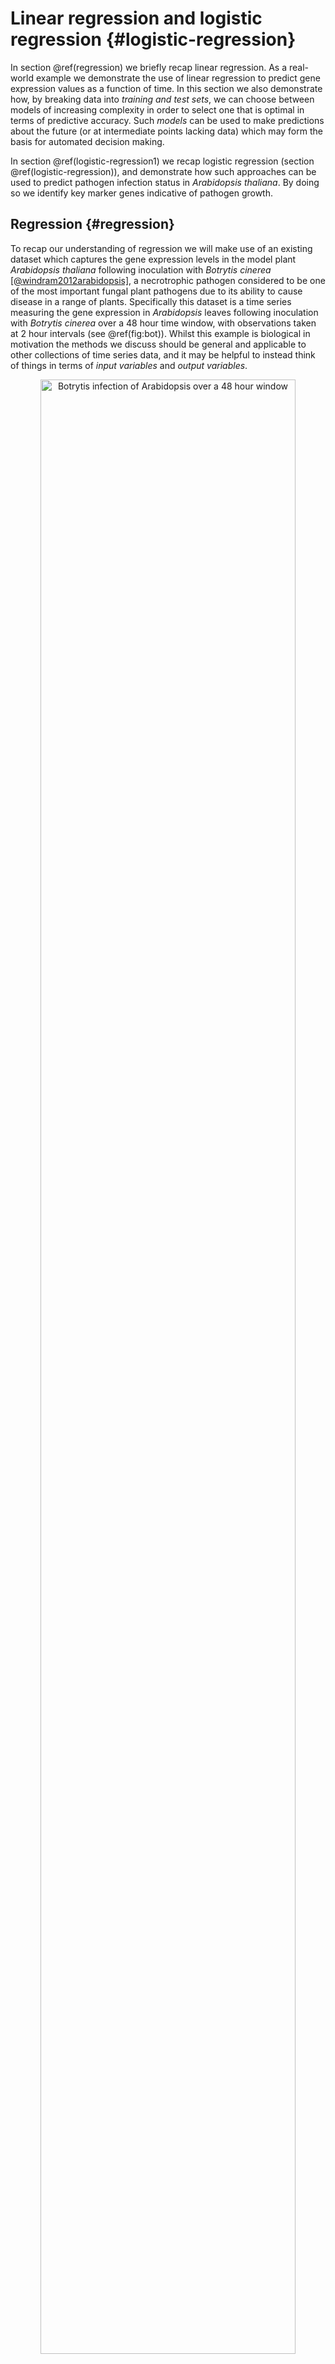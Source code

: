 # Linear regression and logistic regression  {#logistic-regression}

In section \@ref(regression) we briefly recap linear regression. As a real-world example we demonstrate the use of linear regression to predict gene expression values as a function of time. In this section we also demonstrate how, by breaking data into *training and test sets*, we can choose between models of increasing complexity in order to select one that is optimal in terms of predictive accuracy. Such *models* can be used to make predictions about the future (or at intermediate points lacking data) which may form the basis for automated decision making. 

In section \@ref(logistic-regression1) we recap logistic regression (section \@ref(logistic-regression)), and demonstrate how such approaches can be used to predict pathogen infection status in *Arabidopsis thaliana*. By doing so we identify key marker genes indicative of pathogen growth.

## Regression {#regression}

To recap our understanding of regression we will make use of an existing dataset which captures the gene expression levels in the model plant *Arabidopsis thaliana* following inoculation with *Botrytis cinerea* [[@windram2012arabidopsis]](https://academic.oup.com/plcell/article/24/9/3530/6100561), a necrotrophic pathogen considered to be one of the most important fungal plant pathogens due to its ability to cause disease in a range of plants. Specifically this dataset is a time series measuring the gene expression in *Arabidopsis* leaves following inoculation with *Botrytis cinerea* over a $48$ hour time window, with observations taken at $2$ hour intervals (see \@ref(fig:bot)). Whilst this example is biological in motivation the methods we discuss should be general and applicable to other collections of time series data, and it may be helpful to instead think of things in terms of *input variables* and *output variables*.


<div class="figure" style="text-align: center">
<img src="images/botrytis.png" alt="Botrytis infection of Arabidopsis over a 48 hour window" width="90%" />
<p class="caption">(\#fig:bot)Botrytis infection of Arabidopsis over a 48 hour window</p>
</div>


The dataset is available from GEO (GSE39597) but a pre-processed version has been deposited in the data folder. This pre-processed data contains the expression levels of a set of $163$ marker genes in tab delimited format. The fist row contains gene IDs for the marker genes (the individual input variables). Column $2$ contains the time points of observations, with column $3$ containing a binary indication of infection status evalutated as $0$ or $1$ according to wether there was a detectable presence of *Botrytis cinerea* tubulin protein. All subsequent columns indicate ($\log_2$) normalised *Arabidopsis* gene expression values from microarrays (V4 TAIR V9 spotted cDNA array). The expression dataset itself contains two time series: the first set of observations represent measurements of *Arabidopsis* gene expression in a control time series (uninfected), from $2h$ through $48h$ at $2$-hourly intervals, and therefore capture dynamic aspects natural plant processes, including circadian rhythms; the second set of observations represents an infected dataset, again commencing $2h$ after inoculation with *Botyris cinerea* through to $48h$. Both conditions are replicated a number of times. 

Within this section our question is usually framed in the form of "how does this gene's expression change over time." The output variable will typically be the expression level of a gene of interest, denoted $\mathbf{y} =(y_1,\ldots,y_n)^\top$, with the explanatory variable being time, $\mathbf{X} =(t_1,\ldots,t_n)^\top$. We can read the dataset into {R} as follows:


```r
D <- read.csv(file = "data/Arabidopsis/Arabidopsis_Botrytis_pred_transpose_3.csv", header = TRUE, sep = ",", row.names=1)
```

To take a look at the data in the R environment simply type the name of the variable:



From this we can see for ourself that the data consists of several variables measured over a time course. In fact, this experiment consists of several time series, with measurements of Arabidopsis leaves in response to infection with a necrotophic fungus \emph{Botrytis cinerea}, and a second set of experiments containing gene expression in an uninfected (control) conditions. Each condition has 4 replicates, so $8$ time-series in total. The variables are represented columnwise, including time and gene experssion, all of which are continuous variables. Two variables, labeled as `Class' and `Infec' appear to be binary - we will make use of these later. We can extract out the names of the variables (mostly gene names) as a new variable in R, by taking the column names:


```r
genenames <- colnames(D)
```

We can also pull out the time variables of the control time series. From the structure of the data we know that the first $96$ rows correspond to control ($4$ sets of $24$), with the second $96$ corresponding to infection.


```r
Xs <- D$Time[1:96]
```

whilst for the treatment the times would be:

```r
Xs2 <- D$Time[97:nrow(D)]
```

Another way we can pull out data is to rely on indexing. For example if we did:


```r
timeind <- which(genenames=="Time")
```

This would tell us which colum contains the variable `Time'. We could then pull out the data:


```r
genenames <- colnames(D)
Xs2 <- D[97:nrow(D),timeind]
```

which is exactly the same as line 41.

Before we get down to doing any real Machine Learning we first need to familiarise ourself with the data. In fact, it helps a lot if we come armed with a well thought out question: this will help us generate optimal datasets to begin with (or at the very least steer which datasets we will use), and will guide what methods we use to analyse the dataset. As previously suggested, our question going forward will be something like `how does gene expression change over time and in response to infection'.

Let's start by plotting one of the gene expression variables (AT2G28890) as a function of time. The standard plotting we used throughout this course will be ggplot. It makes for very nice plotting, but can be sometimes be a little obscure in syntax, so the code below is probably more opaque than is necessary.


```r
library(ggplot2)
ggplot(D, aes(x = Time, y = AT2G28890, colour = factor(Class)) ) + geom_point(size=2.5) + theme_bw()
```

<img src="09-logistic-regression-gaussian-processes_files/figure-html/unnamed-chunk-8-1.png" width="672" />

So here `Time' is our explanatory variable, the variable that is generally easy to measure, and `AT2G28890' represents our output variable, the one we're actually interested in. In the above plot we can see both a change in the variable over time, and a striking difference between the control versus infected time series. Depending on the number of variables we could do this for each variable in turn, but this would be tedious for larger datasets when we have thousands or even tens of thousands of variables. A heatmap is a good way to visualise many variables simultaneously. In fact, let's take a look at the heatmap of the infected time series minus the control using the `pheatmap' function. For ease of interpretation we will do this for replicate one only:


```r
library(pheatmap)
DeltaVals <- t(D[97:120,3:164] - D[1:24,3:164]) #Here we subtract the expression of the control from infected for replicate 1
pheatmap(DeltaVals, cluster_cols = FALSE, cluster_rows = TRUE)
```

In the above snippet we have additionally clustered the values to bring out the signal even more. We can clerly see strong patterns in the data that show both up-regulation and down-regulation of genes over time. This is the beginning of an exploratory analysis we might do to gauge wether the dataset contains useful information - only then might we begin to use ML to ask questions of it. In the next section we will undertake a very simple task: we will focus on the gene AT2G28890 and in either the control or infection time series we will try to identify the functional nature of the expression pattern.

### Linear regression {#linear-regression}

Now that we have an idea about what our dataset is, and are sure of its quality, we can start to do something with it. Here we have a time series (a number of time-series, in fact), and want to develop an understanding of how specific genes are changing over time: this would allow us to predict what gene expression might be doing at some point in the future (forecasting) or uncover something about the physical nature of the system i.e., what kind of function best describes the behavior. To do so we first need a *model* for how we expect the variable to behave. One of the simplest models we could assume is linear regression, which assumes that the variable of interest, denoted $y$, depends on an explanatory variable, $x$, via:

$y = m x + c.$

For a typical set of data, we have a vector of observations, $\mathbf{y} = (y_1,y_2,\ldots,y_n)$ with a corresponding set of explanatory variables. For now we can assume that the explanatory variable is scalar, for example time (in hours), such that we have a set of observations, $\mathbf{X} = (t_1,t_2,\ldots,t_n)$. Using linear regression we aim to infer the parameters $m$ and $c$, which will tell us something about the relationship between the two variables, and allow us to make predictions at a new set of locations, $\mathbf{X}*$. 

But how do we infer these parameters? The answer is we do so by empirically minimising/maximising some *objective function*, for example the sum squared error. Specifically, for a given value of $m$ and $c$ we can make predictions about what the value of $y$ is for any given vallue of $x$, which we can then compare to a measured value. We therefore split that data into two: a training set, $\{ \mathbf{X}_{train}, \mathbf{y}_{train}\}$, and a test set, $\{ \mathbf{X}_{test}, \mathbf{y}_{test}\}$. Using the training set we can can we can find a value of $m$ and $c$ such that the sum of the squared difference between predictions of the model at locations $\mathbf{X}_{train}$, denoted $\mathbf{y}^\prime$, and the actual observed values $\mathbf{y}_{train}$ are in some way minimal. A number of other *objective functions* exist, each of which comes with their own set nuances. A key benefit of using the sum squared error in this case is that optimisation is mathematically tractable: that is we can directly solve the equation rather than having to do iterative searches.

Within R, all linear regression can be implemented via the lm function. In the example below, we perform linear regression for the gene expression of AT2G28890 as a function of time, using $3$ of the $4$ infection time series (saving the fourth for validation):


```r
linmod <- lm(AT2G28890~Time, data = D[4*24 +1:8*24,])
```

Here the {lm} function has analytically identified the gradient and offset ($m$ and $c$ parameters) based upon all 24 time points (4 replicates), and we can take a look at those parameters via {linmod$oefficients}. In general, it is not a very good idea to infer parameters using all of the data. Doing so would leave no way to choose betwee different models and evaluate for overfitting. Ideally, we wish to partition the dataset into a training set, and an evaluation set, with parameters evaluated on the training set, and model performance summarised over the evaluation set. We can of course partition this dataset manually, or use a package to do so. The {caret} package is a machine learning wrapper that allows easy partitions of the dataset. Linear regression is implemented within the {caret} package, allowing us to make use of these utilities. In fact, within caret, linear regression is performed by calling the function lm.

In the example, below, we perform linear regression for gene AT2G28890, and predict the expression pattern for that gene using the {predict} function:


```r
library(caret)
```

```
## Warning: package 'caret' was built under R version 3.5.2
```

```
## Loading required package: lattice
```

```
## Warning: package 'lattice' was built under R version 3.5.2
```

```r
library(mlbench)
library(ggplot2)

set.seed(1)

geneindex <- which(genenames=="AT2G28890")

startind <- (4*24)+1
endind <- 7*24
xtrain = D[startind:endind,1]
ytrain = D[startind:endind,geneindex]

lrfit <- train(y~., data=data.frame(x=xtrain,y=ytrain ), method = "lm")
predictedValues<-predict(lrfit)
```

Note that here we have again manually selected the first three replicates from the infection time series (indexed by rows $97-168$) and thus have saved replicate $4$ for evaluating performance. As an alternative, we could have instead randomly partitioned the data into a training set and test set, although there is no exact prescirption for doing so, and anthing between a $60/40$ and $80/20$ split is common. If we went donwn this route, our code would look something like:



and voila, we have our training and test sets. Alternative way we could split the data is via the createDataPartition function:



An important side note is that here is that, on lines 101 we have set the random number generator to help ensure our code is repeatable. Another thing we will need to do to help make things more repeatable is to take note of what package numbers we used. We can do so by printing the session info:


```r
print(sessionInfo())
```

```
## R version 3.5.1 (2018-07-02)
## Platform: x86_64-apple-darwin15.6.0 (64-bit)
## Running under: macOS  10.14.6
## 
## Matrix products: default
## BLAS: /Library/Frameworks/R.framework/Versions/3.5/Resources/lib/libRblas.0.dylib
## LAPACK: /Library/Frameworks/R.framework/Versions/3.5/Resources/lib/libRlapack.dylib
## 
## locale:
## [1] en_GB.UTF-8/en_GB.UTF-8/en_GB.UTF-8/C/en_GB.UTF-8/en_GB.UTF-8
## 
## attached base packages:
## [1] stats     graphics  grDevices utils     datasets  methods   base     
## 
## other attached packages:
## [1] mlbench_2.1-1   caret_6.0-86    lattice_0.20-40 ggplot2_3.2.1  
## 
## loaded via a namespace (and not attached):
##  [1] Rcpp_1.0.4           lubridate_1.7.4      listenv_0.8.0       
##  [4] class_7.3-15         digest_0.6.25        ipred_0.9-12        
##  [7] foreach_1.5.1        utf8_1.1.4           parallelly_1.23.0   
## [10] R6_2.5.0             plyr_1.8.6           stats4_3.5.1        
## [13] evaluate_0.14        highr_0.8            pillar_1.6.0        
## [16] rlang_0.4.10         lazyeval_0.2.2       data.table_1.12.8   
## [19] jquerylib_0.1.3      rpart_4.1-15         Matrix_1.2-18       
## [22] rmarkdown_2.7        labeling_0.4.2       splines_3.5.1       
## [25] gower_0.2.1          stringr_1.4.0        munsell_0.5.0       
## [28] compiler_3.5.1       xfun_0.12            pkgconfig_2.0.3     
## [31] globals_0.14.0       htmltools_0.5.1.1    nnet_7.3-13         
## [34] tidyselect_1.1.1     tibble_3.1.1         prodlim_2019.11.13  
## [37] bookdown_0.20        codetools_0.2-18     fansi_0.4.1         
## [40] future_1.21.0        crayon_1.4.1         dplyr_1.0.5         
## [43] withr_2.4.1          ModelMetrics_1.2.2.2 MASS_7.3-51.5       
## [46] recipes_0.1.17       grid_3.5.1           nlme_3.1-145        
## [49] jsonlite_1.6.1       gtable_0.3.0         lifecycle_1.0.0     
## [52] DBI_1.1.1            magrittr_1.5         pROC_1.16.2         
## [55] scales_1.1.1         future.apply_1.7.0   stringi_1.4.6       
## [58] reshape2_1.4.3       farver_2.0.3         timeDate_3043.102   
## [61] bslib_0.2.5.1        ellipsis_0.3.0       generics_0.1.0      
## [64] vctrs_0.3.8          lava_1.6.10          iterators_1.0.13    
## [67] tools_3.5.1          glue_1.3.2           purrr_0.3.3         
## [70] parallel_3.5.1       survival_3.1-11      colorspace_1.4-1    
## [73] knitr_1.28           sass_0.4.0
```

Or look at a specific package:


```r
packageVersion("ggplot2")
```

```
## [1] '3.2.1'
```

A summary of the model, including parameters, can be printed out to screen using the {summary} function:


```r
summary(lrfit)
```

```
## 
## Call:
## lm(formula = .outcome ~ ., data = dat)
## 
## Residuals:
##     Min      1Q  Median      3Q     Max 
## -3.3862 -0.3787  0.0814  0.4267  1.7164 
## 
## Coefficients:
##              Estimate Std. Error t value Pr(>|t|)    
## (Intercept) 10.380430   0.201695  51.466  < 2e-16 ***
## x           -0.062616   0.007058  -8.872 4.54e-13 ***
## ---
## Signif. codes:  0 '***' 0.001 '**' 0.01 '*' 0.05 '.' 0.1 ' ' 1
## 
## Residual standard error: 0.8291 on 70 degrees of freedom
## Multiple R-squared:  0.5293,	Adjusted R-squared:  0.5226 
## F-statistic: 78.71 on 1 and 70 DF,  p-value: 4.543e-13
```

Returning to our task, we might ask how well the model has fitted the data. Conveniently, in cases where we do not specify otherwise, {caret} will perform $k$-fold cross validation on the training set, and we can look at various metrics on the held out data in {lrfit$results}. We can also make predictions at new points (for example if we are interested in forecasting at some time in the future) by specifying a new set of time points over which to make a prediction:


```r
newX <- seq(0,48,by=0.5)
forecastValues<-predict(lrfit,newdata = data.frame(x=newX) )

ggplot(data.frame(x=xtrain,y=ytrain ), aes(x = x, y = y)) + geom_point(size=2.5)  + geom_point(color='blue') +
geom_line(color='blue',data = data.frame(x=newX,y=forecastValues), aes(x=x, y=y)) + theme_bw()
```

<img src="09-logistic-regression-gaussian-processes_files/figure-html/unnamed-chunk-17-1.png" width="672" />

In general the fit seems to capture a general downward trend. We can also take a look at predictions in the held-out $4$th replicate:


```r
newX <- D[169:192,1]
forecastValues<-predict(lrfit,newdata = data.frame(x=newX) )
residuals <- forecastValues - D[169:192,geneindex]
plot(residuals, type="p",col="black",main=genenames[geneindex])
```

<img src="09-logistic-regression-gaussian-processes_files/figure-html/unnamed-chunk-18-1.png" width="672" />

```r
ggplot(data.frame(x=newX,y=residuals ), aes(x = x, y = y)) + geom_point(size=2.5)  + geom_point(color='blue') + theme_bw()
```

<img src="09-logistic-regression-gaussian-processes_files/figure-html/unnamed-chunk-18-2.png" width="672" />

By and large, for a good model, we would expect the residuals to look roughly random centred on $0$. If we see structure, this may be a clue that our model is not as useful as it could be. We can also summarise performence by e.g., calculating the root mean squared error on the held out data:


```r
RMSE <- sqrt( mean( (forecastValues - D[169:192,geneindex])^2 ) )
```

The error on held out data comes into its own when looking to compare models, as we shall see in the next section. 

Finally, let's also fit a linear model to the control dataset (again only using 3 replicates), and plot the inferred results alongside the observation data for both fitted models:


```r
newX <- seq(0,48,by=0.5)
lrfit2 <- train(y~., data=data.frame(x=D[1:72,1],y=D[1:72,geneindex]), method = "lm")
lrfit <- train(y~., data=data.frame(x=D[97:168,1],y=D[97:168,geneindex]), method = "lm")
predictedValues2 <- predict(lrfit2, newdata = data.frame(x=newX))
predictedValues<-predict(lrfit,newdata = data.frame(x=newX) )

ggplot(D, aes(x = Time, y = AT2G28890, colour = factor(Class))) + geom_point(size=2.5) + scale_color_manual(values=c("red", "blue")) +
geom_line(color='red',data = data.frame(x=newX,y=predictedValues2), aes(x=x, y=y)) +
geom_line(color='blue',data = data.frame(x=newX,y=predictedValues), aes(x=x, y=y)) + theme_bw()
```

<img src="09-logistic-regression-gaussian-processes_files/figure-html/unnamed-chunk-20-1.png" width="672" />

Whilst the above model appeared to do reasonably well at capturing the general trends in the dataset, if we take a closer look at the control data (in red), you may notice that, visually, there appears to be more structure to the data than indicated by the model fit. One thing we can do is take a look at the residuals fo each model: if there is structure in the residuals, it would suggest the model is not capturing the full richness of the model. Indeed, if we look AT2G28890 up on [CircadianNET](http://viridiplantae.ibvf.csic.es/circadiaNet/genes/atha/AT2G28890.html), we will see it is likely circadian in nature ($p<5\times10^{-5}$) suggesting there may be some rhythmicity to it. To better accommodate the complex nature of this data we may need something more complicated. 

### Polynomial regression

In general, linear models will not be appropriate for a large variety of datasets, particularly when the variables of interest are nonlinear. We can instead try to fit more complex models, such as a quadratic function, which has the following form:

$y = m_1 x + m_2 x^2 + c,$

where $m = [m_1,m_2,c]$ represent the parameters we're interested in inferring. An $n$th-order polynomial has the form:

$y = \sum_{i=1}^{n} m_i x^i + c.$

where $m = [m_1,\ldots,m_n,c]$ are the free parameters. As before, the goal is to try to find values for these parameters such that we maximise/minimise some objective function. Within R we can infer more complex polynomials from the data using the {lm} package by calling the {poly} function when specifying the symbolic model. In the example below we fit a $3$rd order polynomial (the order of the polynomial is specified via the {degree} variable):
 

```r
lrfit3 <- lm(y~poly(x,degree=3), data=data.frame(x=D[1:72,1],y=D[1:72,geneindex]))
```
 
We can agin do this in caret: in the snippet, below, we fit $3$rd order polynomials to the control and infected datasets, and plot the fits alongside the data.
 

```r
lrfit3 <- train(y~poly(x,degree=3), data=data.frame(x=D[1:72,1],y=D[1:72,geneindex]), method = "lm")
lrfit4 <- train(y~poly(x,degree=3), data=data.frame(x=D[97:168,1],y=D[97:168,geneindex]), method = "lm")

newX <- seq(0,48,by=0.5)

predictedValues<-predict(lrfit3,newdata = data.frame(x=newX) )
predictedValues2 <- predict(lrfit4, newdata = data.frame(x=newX))

ggplot(D, aes(x = Time, y = AT2G28890, colour = factor(Class))) + geom_point(size=2.5) + scale_color_manual(values=c("red", "blue")) +
geom_line(color='blue',data = data.frame(x=newX,y=predictedValues2), aes(x=x, y=y)) +
geom_line(color='red',data = data.frame(x=newX,y=predictedValues), aes(x=x, y=y)) + theme_bw()
```

<img src="09-logistic-regression-gaussian-processes_files/figure-html/unnamed-chunk-22-1.png" width="672" />
 
Note that, by eye, the fit appears to be a little better than for the linear regression model. Well, maybe! We can quantify the accuracy of the models by looking at the root-mean-square error (RMSE) on the hold-out data (test-set), defined as:

$\mbox{RMSE} = \sqrt{\sum_{i=1}^n (\hat{y_i}-y_i)^2/n}$

where $\hat{y_i}$ is the predicted value (model prediction) and $y_i$ the observed value of the $i$th (held out) datapoint.

What happens if we fit a much higher order polynomial? Try fitting a polynomial with degree up to $d = 10$ and plotting the result. 


```r
lrfit3 <- train(y~poly(x,degree=12), data=data.frame(x=D[1:72,1],y=D[1:72,geneindex]), method = "lm")
lrfit4 <- train(y~poly(x,degree=12), data=data.frame(x=D[97:168,1],y=D[97:168,geneindex]), method = "lm")

newX <- seq(0,48,by=0.5)

predictedValues<-predict(lrfit3,newdata = data.frame(x=newX) )
predictedValues2 <- predict(lrfit4, newdata = data.frame(x=newX))

ggplot(D, aes(x = Time, y = AT2G28890, colour = factor(Class))) + geom_point(size=2.5) + scale_color_manual(values=c("red", "blue")) +
geom_line(color='blue',data = data.frame(x=newX,y=predictedValues2), aes(x=x, y=y)) +
geom_line(color='red',data = data.frame(x=newX,y=predictedValues), aes(x=x, y=y)) + theme_bw()
```

<img src="09-logistic-regression-gaussian-processes_files/figure-html/unnamed-chunk-23-1.png" width="672" />

As we increase the model complexity the fit may *appear* to match perfectly well to the training set. However, such models become completely useless for prediction purposes. We are overfitting! This is why we use held out data, so that we can evaluate, empirically, when a model is useful, or when it is simply memorising the training set (noise and nuance and all). 

Using our gene of interest explore the model complexity i.e., try fitting polynomial models of increasing complexity. Plot the RMSE on the test set as a function of degree. Which model fits best?

In the code below we systematically fit a model with increasing degree and evaluate/plot the RMSE on the held out data.


```r
xtrain <- D[1:72,1]
ytrain <- D[1:72,geneindex]
xtest <- D[73:96,1]
ytest <- D[73:96,geneindex]

RMSE <- as.data.frame( matrix(NA, nrow = 10, ncol = 2) ) #rep(NULL, c(10,2))
lrfit1 <- train(y~poly(x,degree=1), data=data.frame(x=xtrain,y=ytrain), method = "lm")
RMSE[1,1] <- lrfit1$results$RMSE
predictedValues1<-predict(lrfit1, newdata = data.frame(x=ytest) )
RMSE[1,2] <- sqrt( mean( (predictedValues1-ytest)^2 ) )

lrfit2 <- train(y~poly(x,degree=2), data=data.frame(x=xtrain,y=ytrain), method = "lm")
RMSE[2,1] <- lrfit2$results$RMSE
predictedValues2<-predict(lrfit2, newdata = data.frame(x=xtest) )
RMSE[2,2] <- sqrt( mean( (predictedValues2-ytest)^2 ) )

lrfit3 <- train(y~poly(x,degree=3), data=data.frame(x=xtrain,y=ytrain), method = "lm")
RMSE[3,1] <- lrfit3$results$RMSE
predictedValues3<-predict(lrfit3, newdata = data.frame(x=xtest) )
RMSE[3,2] <- sqrt( mean( (predictedValues3-ytest)^2 ) )

lrfit4 <- train(y~poly(x,degree=4), data=data.frame(x=xtrain,y=ytrain), method = "lm")
RMSE[4,1] <- lrfit4$results$RMSE
predictedValues4<-predict(lrfit4, newdata = data.frame(x=xtest) )
RMSE[4,2] <- sqrt( mean( (predictedValues4-ytest)^2 ) )

lrfit5 <- train(y~poly(x,degree=5), data=data.frame(x=xtrain,y=ytrain), method = "lm")
RMSE[5,1] <- lrfit5$results$RMSE
predictedValues5<-predict(lrfit5, newdata = data.frame(x=xtest) )
RMSE[5,2] <- sqrt( mean( (predictedValues5-ytest)^2 ) )

lrfit6 <- train(y~poly(x,degree=6), data=data.frame(x=xtrain,y=ytrain), method = "lm")
RMSE[6,1] <- lrfit6$results$RMSE
predictedValues6<-predict(lrfit6, newdata = data.frame(x=xtest) )
RMSE[6,2] <- sqrt( mean( (predictedValues6-ytest)^2 ) )

lrfit7 <- train(y~poly(x,degree=7), data=data.frame(x=xtrain,y=ytrain), method = "lm")
RMSE[7,1] <- lrfit7$results$RMSE
predictedValues7<-predict(lrfit7, newdata = data.frame(x=xtest) )
RMSE[7,2] <- sqrt( mean( (predictedValues7-ytest)^2 ) )

lrfit8 <- train(y~poly(x,degree=8), data=data.frame(x=xtrain,y=ytrain), method = "lm")
RMSE[8,1] <- lrfit8$results$RMSE
predictedValues8<-predict(lrfit8, newdata = data.frame(x=xtest) )
RMSE[8,2] <- sqrt( mean( (predictedValues8-ytest)^2 ) )

lrfit9 <- train(y~poly(x,degree=9), data=data.frame(x=xtrain,y=ytrain), method = "lm")
RMSE[9,1] <- lrfit9$results$RMSE
predictedValues9<-predict(lrfit9, newdata = data.frame(x=xtest) )
RMSE[9,2] <- sqrt( mean( (predictedValues9-ytest)^2 ) )

lrfit10 <- train(y~poly(x,degree=15), data=data.frame(x=xtrain,y=ytrain), method = "lm")
RMSE[10,1] <- lrfit10$results$RMSE
predictedValues10<-predict(lrfit10, newdata = data.frame(x=xtest) )
RMSE[10,2] <- sqrt( mean( (predictedValues10-ytest)^2 ) )
```

We can now look at the RMSE in the held-out data as a function of polynomial degree:


```r
ggplot(data=RMSE, aes(x=c(1,2,3,4,5,6,7,8,9,10), y=V2)) + geom_bar(stat="identity", fill="steelblue") + theme_bw()
```

Let's plot the supposed best model:


```r
lrfit3 <- train(y~poly(x,degree=8), data=data.frame(x=D[1:72,1],y=D[1:72,geneindex]), method = "lm")
lrfit4 <- train(y~poly(x,degree=8), data=data.frame(x=D[97:168,1],y=D[97:168,geneindex]), method = "lm")

newX <- seq(0,48,by=0.5)

predictedValues<-predict(lrfit3,newdata = data.frame(x=newX) )
predictedValues2 <- predict(lrfit4, newdata = data.frame(x=newX))

ggplot(D, aes(x = Time, y = AT2G28890, colour = factor(Class))) + geom_point(size=2.5) + scale_color_manual(values=c("red", "blue")) +
geom_line(color='blue',data = data.frame(x=newX,y=predictedValues2), aes(x=x, y=y)) +
geom_line(color='red',data = data.frame(x=newX,y=predictedValues), aes(x=x, y=y)) + theme_bw()
```

<img src="09-logistic-regression-gaussian-processes_files/figure-html/unnamed-chunk-26-1.png" width="672" />

In the above plots, we can see the decrease in RMSE as model complexity increases, and get a hint that it's beginning to increase as models become too complex, but it's not exactly obvious. One issue is that we chose our test set as being one of the four time series (trained on the first $3$), our test locations were at the same points as the input training time series, making it harder to distinguish between models. An alternative approach would be to make a training/test set split over particular time points, for example we might want to pick the last $3$ time points to be our test set.


```r
xtrain <- D[-which(D$Time %in% c(44,46,48) ),1]
ytrain <- D[-which(D$Time %in% c(44,46,48) ),geneindex]
xtest <- D[which(D$Time %in% c(44,46,48) ),1]
ytest <- D[which(D$Time %in% c(44,46,48) ),geneindex]

RMSE <- as.data.frame( matrix(NA, nrow = 10, ncol = 2) ) #rep(NULL, c(10,2))
lrfit1 <- train(y~poly(x,degree=1), data=data.frame(x=xtrain,y=ytrain), method = "lm")
RMSE[1,1] <- lrfit1$results$RMSE
predictedValues1<-predict(lrfit1, newdata = data.frame(x=ytest) )
RMSE[1,2] <- sqrt( mean( (predictedValues1-ytest)^2 ) )

lrfit2 <- train(y~poly(x,degree=2), data=data.frame(x=xtrain,y=ytrain), method = "lm")
RMSE[2,1] <- lrfit2$results$RMSE
predictedValues2<-predict(lrfit2, newdata = data.frame(x=xtest) )
RMSE[2,2] <- sqrt( mean( (predictedValues2-ytest)^2 ) )

lrfit3 <- train(y~poly(x,degree=3), data=data.frame(x=xtrain,y=ytrain), method = "lm")
RMSE[3,1] <- lrfit3$results$RMSE
predictedValues3<-predict(lrfit3, newdata = data.frame(x=xtest) )
RMSE[3,2] <- sqrt( mean( (predictedValues3-ytest)^2 ) )

lrfit4 <- train(y~poly(x,degree=4), data=data.frame(x=xtrain,y=ytrain), method = "lm")
RMSE[4,1] <- lrfit4$results$RMSE
predictedValues4<-predict(lrfit4, newdata = data.frame(x=xtest) )
RMSE[4,2] <- sqrt( mean( (predictedValues4-ytest)^2 ) )

lrfit5 <- train(y~poly(x,degree=5), data=data.frame(x=xtrain,y=ytrain), method = "lm")
RMSE[5,1] <- lrfit5$results$RMSE
predictedValues5<-predict(lrfit5, newdata = data.frame(x=xtest) )
RMSE[5,2] <- sqrt( mean( (predictedValues5-ytest)^2 ) )

lrfit6 <- train(y~poly(x,degree=6), data=data.frame(x=xtrain,y=ytrain), method = "lm")
RMSE[6,1] <- lrfit6$results$RMSE
predictedValues6<-predict(lrfit6, newdata = data.frame(x=xtest) )
RMSE[6,2] <- sqrt( mean( (predictedValues6-ytest)^2 ) )

lrfit7 <- train(y~poly(x,degree=7), data=data.frame(x=xtrain,y=ytrain), method = "lm")
RMSE[7,1] <- lrfit7$results$RMSE
predictedValues7<-predict(lrfit7, newdata = data.frame(x=xtest) )
RMSE[7,2] <- sqrt( mean( (predictedValues7-ytest)^2 ) )

lrfit8 <- train(y~poly(x,degree=8), data=data.frame(x=xtrain,y=ytrain), method = "lm")
RMSE[8,1] <- lrfit8$results$RMSE
predictedValues8<-predict(lrfit8, newdata = data.frame(x=xtest) )
RMSE[8,2] <- sqrt( mean( (predictedValues8-ytest)^2 ) )

lrfit9 <- train(y~poly(x,degree=9), data=data.frame(x=xtrain,y=ytrain), method = "lm")
RMSE[9,1] <- lrfit9$results$RMSE
predictedValues9<-predict(lrfit9, newdata = data.frame(x=xtest) )
RMSE[9,2] <- sqrt( mean( (predictedValues9-ytest)^2 ) )

lrfit10 <- train(y~poly(x,degree=15), data=data.frame(x=xtrain,y=ytrain), method = "lm")
RMSE[10,1] <- lrfit10$results$RMSE
predictedValues10<-predict(lrfit10, newdata = data.frame(x=xtest) )
RMSE[10,2] <- sqrt( mean( (predictedValues10-ytest)^2 ) )

ggplot(data=RMSE, aes(x=c(1,2,3,4,5,6,7,8,9,10), y=V2)) + geom_bar(stat="identity", fill="steelblue") + theme_bw()
```

Now things become a little more obvious. In this example polynomial of degree $4$ is the best fit. We can plot the best models:


```r
lrfit3 <- train(y~poly(x,degree=4), data=data.frame(x=D[1:72,1],y=D[1:72,geneindex]), method = "lm")
lrfit4 <- train(y~poly(x,degree=4), data=data.frame(x=D[97:168,1],y=D[97:168,geneindex]), method = "lm")

newX <- seq(0,48,by=0.5)

predictedValues<-predict(lrfit3,newdata = data.frame(x=newX) )
predictedValues2 <- predict(lrfit4, newdata = data.frame(x=newX))

ggplot(D, aes(x = Time, y = AT2G28890, colour = factor(Class))) + geom_point(size=2.5) + scale_color_manual(values=c("red", "blue")) +
geom_line(color='blue',data = data.frame(x=newX,y=predictedValues2), aes(x=x, y=y)) +
geom_line(color='red',data = data.frame(x=newX,y=predictedValues), aes(x=x, y=y)) + theme_bw()
```

<img src="09-logistic-regression-gaussian-processes_files/figure-html/unnamed-chunk-28-1.png" width="672" />

Which seems to suggest that, for this dataset, a more complex model is better than the simple linear regression we began with, which is in line with our intuition of this gene being a circadian one. In practice, high-order polynomials are not ideal models for real world data, and we will instead move to more flexible approaches to regression including decision trees, neural networks. Nevertheless, the principle of using held out data to select a good model remains true in these cases. And now that we have a understanding of regression in the context of machine learning, we can easily incroporate more complex models (including nonlineaar regression) into our toolbox, and use these diverse approaches for a variey of means: for making predictions of continuous variables, for making decisions about future, and for extracing understanding about the nature of the dataset itself (model selection).

Excerise 1.1: Think about how regression models can be used as a means for testing differential expression of time-series data. Hint: frame this as alternative hypothesis, the first where there is no differetial expression, the time series should be described by an identical model, whilst the second case, the idividual time series would require two independent models.

Excercise 1.2: Given a set of time series, like our Arabidopsis dataset, think about how regression can be used to infer regulatory networks.


### Logistic regression {#logistic-regression1}

The type of linear regression models we've been using up to this point deal with real-valued observation data, $\mathbf{y}$, and are therefore not appropriate for classification. To deal with cases where $\mathbf{y}$ is a binary outcome, we instead have to think of different *models*, use different *objective functions* to optimise, and use different *metrics* to choose between competing models. Fortunately, however, much of the framework used for regression remains the same. 

Logistic regression is a model which can be used for data in which there is a general transition from one state to another as a function of the input variable e.g., where gene expression levels might predict a binary disease state, with lower levels indicating disease-free, and higher-levels indicating a diseased state. Logistic regression does not perform classification *per se*, but instead models the probability of a successful event (e.g., the probability that for a given expression the observation was in the diseased free state, $0$, or diseased state $1$). As probability is a real-valued number (between $0$ and $1$), technically this remains a form of regression. However, we can use logistic regression to make classifications by setting thresholds on those probabilities i.e., for prediction purposes we decide everything with $p\ge 0.5$ is a success ($1$), and everything below is a $0$.  

Another way to think about linear regression is that we are fitting a linear model to the logit (natural log) of the log-odds ratio:

$\ln \biggl{(}\frac{p(x)}{1-p(x)}\biggr{)} = c + m_1 x_1.$

Although this model is not immediately intuitive, if we solve for $p(x)$ we get:

$p(x) = \frac{1}{1+\exp(-c - m_1 x_1)}$.

We have thus specified a function that indicates the probability of success for a given value of $x$ e.g., $P(y=1|x)$. In general can think of our data as a being a sample from a Bernoulli trial, and can therefore write down the likelihood for a set of observations ${\mathbf{X},\mathbf{y}}$:

$\mathcal{L}(c,m_1) = \prod_{i=1}^n p(x_i)^{y_i} (1-p(x_i)^{1-y_i})$.

This is our *objective function* that we seek to maximise. Unlike linear regression, these models do not admit a closed form solution, but can be solved iteratively. The end result is the same, we find values $(c,m_1)$ that return the greatest value of $\mathcal{L}(c,m_1)$. Within {caret}, logistic regression can applied using the {glm} function. 

To illustate this we will again make use of our plant dataset. Recall that the third column represents a binary variable indicative of infection status. That is, indicating the population of the *Botrytis cinerea* pathogen based on detectable *Botrytis* tubulin. Thus, the value of this variable is $0$ for the entirety of the control time series, and $0$ for the earliest few time points of the infected time series, since Botrytis takes some time to proliferate and breach the plant cell walls. 

In the codde, below, we will use logistic regression to learn a set of markers capable of predicting infection status. To begin with, let's see if *time* is informative of infection status:


```
## Warning: package 'pROC' was built under R version 3.5.2
```

```
## Type 'citation("pROC")' for a citation.
```

```
## 
## Attaching package: 'pROC'
```

```
## The following objects are masked from 'package:stats':
## 
##     cov, smooth, var
```

```
## Loading required package: gplots
```

```
## 
## Attaching package: 'gplots'
```

```
## The following object is masked from 'package:stats':
## 
##     lowess
```

Here we have again split the data into a training and test set. We can calulate the probability that each datapoint in the test set belongs to class $0$ or $1$:


```r
prob <- predict(mod_fit, newdata=data.frame(x = Dtest$Time, y = as.factor(Dtest$Infec)), type="prob")
pred <- prediction(prob$`1`, as.factor(Dtest$Infec))
```

In the above snippet we calculate the probability of each data point belonging to class 0 vs class 1, and using an incremented set of cutoffs use these to make a binary classification. To evaluate how well the algorithm has done, we can calculate a variety of summary statistics. For example for a given cutoff (say 0.5) we can calculate the number of true positives, true negatives, false positives, and false negatives. A useful summary is to plot the ROC curve (false positive rate versus true positive rate for all cutoffs) and calculate the area under that curve. For a perfect algorithm the area under this curve (AUC) will be equal to $1$, whereas random assignment would give an area of $0.5$. In the example below, we will calculate the AUC for a logistic regression model:


```r
perf <- performance(pred, measure = "tpr", x.measure = "fpr")
plot(perf)
```

<img src="09-logistic-regression-gaussian-processes_files/figure-html/unnamed-chunk-31-1.png" width="672" />

```r
auc <- performance(pred, measure = "auc")
auc <- auc@y.values[[1]]
auc
```

```
## [1] 0.6111111
```

Okay, so a score of $0.61$ is certainly better than random, but not particularly good. This is perhaps not surprising, as half the time series (the control) is uninfected over the entirety of the time series, whilst in the second times series *Botrytis* is able to infect from around $8h$ onward. The slightly better than random performance therefore arises due the slight bias in the number of instances of each class. Indeed, if we plot infection status vs time, we should be able to see why the model fails to be predictive.

Let us see if AT2G28890 expression is informative:


```r
mod_fit <- train(y ~ ., data=data.frame(x = Dtrain$AT2G28890, y = as.factor(Dtrain$Infec)), method="glm", family="binomial")
prob <- predict(mod_fit, newdata=data.frame(x = Dtest$AT2G28890, y = as.factor(Dtest$Infec)), type="prob")
pred <- prediction(prob$`1`, as.factor(Dtest$Infec))
perf <- performance(pred, measure = "tpr", x.measure = "fpr")
plot(perf)
```

<img src="09-logistic-regression-gaussian-processes_files/figure-html/unnamed-chunk-32-1.png" width="672" />

```r
auc <- performance(pred, measure = "auc")
auc <- auc@y.values[[1]]
auc
```

```
## [1] 0.7795414
```

Both the ROC curve and the AUC score are much better. In the example below, we now regress infection status against individual gene expression levels for all genes in our set. The idea is to identify genes that have expression values indicative of *Botrytis* infection: marker genes.





```r
ggplot(data.frame(x=seq(4,165,1),y=aucscore[4:165]), aes(x = x, y = y)) + geom_point(size=2.5)  + geom_point(color='blue') + geom_hline(aes(yintercept = 0.8)) + theme_bw()
```

<img src="09-logistic-regression-gaussian-processes_files/figure-html/unnamed-chunk-34-1.png" width="672" />

We note that, several genes in the list appear to have AUC scores much greater than $0.6$. We can take a look at some of the genes with high predictive power:


```r
genenames[which(aucscore>0.8)]
```

```
##  [1] "AT1G13030" "AT1G32230" "AT1G45145" "AT1G67170" "AT2G21380" "AT2G27480"
##  [7] "AT2G35500" "AT2G44950" "AT3G02150" "AT3G09980" "AT3G11590" "AT3G13720"
## [13] "AT3G44720" "AT3G48150" "AT3G49570" "AT3G54170" "AT4G00710" "AT4G00980"
## [19] "AT4G01090" "AT4G02150" "AT4G19700" "AT4G26110" "AT4G26450" "AT4G28640"
## [25] "AT4G34710" "AT4G36970" "AT4G39050" "AT5G11980" "AT5G22630" "AT5G25070"
## [31] "AT5G50010" "AT5G56290" "AT5G57210" "AT5G59670" "AT5G66560"
```

Unsurprisingly, among these genes we see a variety whose proteins are known to be targeted by various pathogen effectors, and are therefore directly implicated in the immune response (Table 1). 

Gene | Effector
--- | ---
AT3G25710	|	ATR1_ASWA1
AT4G19700	|	ATR13_NOKS1
AT4G34710	|	ATR13_NOKS1
AT4G39050	|	ATR13_NOKS1
AT5G24660	|	ATR13_NOKS1
AT4G00710	|	AvrRpt2_Pto JL1065_CatalyticDead
AT4G16380	|	HARXL44
AT2G45660	|	HARXL45
AT5G11980	|	HARXL73
AT2G35500	|	HARXLL445
AT1G67170	|	HARXLL470_WACO9
AT4G36970	|	HARXLL470_WACO9
AT5G56250	|	HARXLL470_WACO9
AT3G09980	|	HARXLL516_WACO9
AT5G50010	|	HARXLL60
AT3G44720	|	HARXLL73_2_WACO9
AT5G22630	|	HARXLL73_2_WACO9
AT5G43700	|	HopH1_Psy B728A
Table 1: Genes predictive of infection status of *Botrytis cinerea* whose proteins are targeted by effectors of a variety of pathogens

As always, let's take a look at what our model and the data look like. In this case we plot the training data labels and the fit from the logistic regression i.e., $p(\mathbf{y}=1|\mathbf{x})$:


```r
bestpredictor <- which(aucscore==max(aucscore))[1]
best_mod_fit <- train(y ~., data=data.frame(x = Dtrain[,bestpredictor], y = as.factor(Dtrain$Infec)), family="binomial", method="glm")

xpred <- seq(min(Dtest[,bestpredictor]),max(Dtest[,bestpredictor]),length=200)
ypred <- predict(best_mod_fit,newdata=data.frame(x = xpred),type="prob")[,2]

Data_to_plot <- data.frame(x = Dtest[,bestpredictor],y=Dtest[,3])
ggplot(Data_to_plot, aes(x = x, y = y, colour = factor(y) )) + geom_point(size=2.5) + scale_color_manual(values=c("red", "blue")) +
geom_line(color='red',data = data.frame(x=xpred,y=ypred), aes(x=x, y=y)) + geom_hline(aes(yintercept = 0.5)) + theme_bw()
```

<img src="09-logistic-regression-gaussian-processes_files/figure-html/unnamed-chunk-36-1.png" width="672" />

We can see from this plot that the level of AT2G21380 appears to be highly predictive of infection status. When AT2G21380 is low, its almost certain that the *Botrytis cinerea* has gained a foothold; whether this is causal or not, we cannot say, but it is certainly a good marker and a good starting point for further testing.

We could also make predictions using more than one variable. This might be useful, for example to figure out if there are any combinations of genes that together contain additional information. In the snippet of code we search for all combinations with AT2G21380: 

```r
aucscore2 <- matrix(0, 1, 165)
for (i in seq(4,165)){
mod_fit <- train(y ~ ., data=data.frame(x = Dtrain[,unique(c(bestpredictor,i))], y = as.factor(Dtrain$Infec)), method="glm", family="binomial")
prob <- predict(mod_fit, newdata=data.frame(x = Dtest[,unique(c(bestpredictor,i))], y = as.factor(Dtest$Infec)), type="prob")
pred <- prediction(prob$`1`, as.factor(Dtest$Infec))
perf <- performance(pred, measure = "tpr", x.measure = "fpr")
auc <- performance(pred, measure = "auc")
aucscore2[i] <- auc@y.values[[1]]
}
ggplot(data.frame(x=seq(4,165,1),y=aucscore2[4:165]), aes(x = x, y = y)) + geom_point(size=2.5)  + geom_point(color='blue') +  geom_hline(aes(yintercept = max(aucscore) )) + theme_bw()
```

<img src="09-logistic-regression-gaussian-processes_files/figure-html/unnamed-chunk-37-1.png" width="672" />

This looks promising - there are a few combinations that allow us to make even better predictions. However, we have made one mistake! If we are to do this properly, we must ensure that we are making decisions on a dataset that has not been seen by the model. In the above case, this would not strictly be true, as we have selected our "best gene" using the test data. Thus to do this properly we would have to either look at pairwise combinations at an earlier step (before we picked our best gene), or have access to a third batch of datapoints on which to do the selection. Indeed it is quite common to see datasets broken down into training, evaluation, and test sets, with the second set used to pick between several competing models. Luckily I have just such a dataset that I have been holding in reserve:


```r
Deval <- read.csv(file = "data/Arabidopsis/Arabidopsis_Botrytis_transpose_3.csv", header = TRUE, sep = ",", row.names=1)
aucscore2 <- matrix(0, 1, 165)
for (i in seq(4,165)){
mod_fit <- train(y ~ ., data=data.frame(x = Dtrain[,unique(c(bestpredictor,i))], y = as.factor(Dtrain$Infec)), method="glm", family="binomial")
prob <- predict(mod_fit, newdata=data.frame(x = Deval[,unique(c(bestpredictor,i))], y = as.factor(Deval$Infec)), type="prob")
pred <- prediction(prob$`1`, as.factor(Deval$Infec))
perf <- performance(pred, measure = "tpr", x.measure = "fpr")
auc <- performance(pred, measure = "auc")
aucscore2[i] <- auc@y.values[[1]]
}
ggplot(data.frame(x=seq(4,165,1),y=aucscore2[4:165]), aes(x = x, y = y)) + geom_point(size=2.5)  + geom_point(color='blue') + geom_vline(aes(xintercept = 28 )) + theme_bw()
```

<img src="09-logistic-regression-gaussian-processes_files/figure-html/unnamed-chunk-38-1.png" width="672" />
Here we indicate by a vertical line the index corresponding to the basal model (i.e, AT2G21380 only) and can see there are several combinatorial models that allow us to more accurately predict infection status.  

## Using regression approaches to infer 3D gene expression patterns in marmoset embryos

In our recent paper [[@bergmann2022spatial]](https://www.nature.com/articles/s41586-022-04953-1) we combined laser capture microdissection (LCM) with RNA-sequencing and immunofluorescent staining to generate 3D transcriptional reconstructions of early post-implantation marmoset embryos. Here, adjacent sections were used to build a 3D model of the embryo (see \@ref(fig:embryo)). The 3D position of each LCM within this reconstructed embryo was retained, allowing an interpolation of expression patterns across the embryo using regression (albeit a nonlinear form of rgression). Raw sequencing data is available from ArrayExpress under accession numbers E-MTAB-9367 and E-MTAB-9349.

<div class="figure" style="text-align: center">
<img src="images/embryo.png" alt="3D representations of primate embryos at Carnegie stages 5, 6, and 7. Laser capture microdissection allowed comprehesnive RNA-sequencing at near single cell level whislt retaining 3D-sptial information" width="90%" />
<p class="caption">(\#fig:embryo)3D representations of primate embryos at Carnegie stages 5, 6, and 7. Laser capture microdissection allowed comprehesnive RNA-sequencing at near single cell level whislt retaining 3D-sptial information</p>
</div>

In the exammpels below we will take a look at the 3D models and use simple linear regression to investigate anterior-posterior gradients in the embryonic disc. First we will load the 3D "scaffolds" for the embryonic disc and the amnion. This consists of a set of vetices and a set of indices that define faces of the objecct. This example scaffold was constructed from sequential sections of a Carnegie stage 6 (CS6) marmoset embryo. 


```
## 
## Attaching package: 'plotly'
```

```
## The following object is masked from 'package:ggplot2':
## 
##     last_plot
```

```
## The following object is masked from 'package:stats':
## 
##     filter
```

```
## The following object is masked from 'package:graphics':
## 
##     layout
```

We will also load in the 3D locations of the laser capture microdissection samples that we used to do RNA-seq and the gene-expression of those samples. For simplicity I've included a processed expression matrix for a handful of genes. 


```r
D5 <- read.table("data/Embryo/CS6Expression.csv",sep=",",header=T)
```

As an illustrative example of regression we will look at the expression pattern differences in the embryonic disc versus the amnion. In this case we will do regression on embryonic disc and amnion seperately. 


```r
ind1 <- which(D5$Lineage=="EmDisc_CS6")
ind2 <- which(D5$Lineage=="Am_CS6")
```
In the snippet of code below we use plotly to plot the scaffold tissues



We can also visualise where the LCM samples are within the embryo:



Okay so now we can do some regression. We first infer a model using the embryonic disc samples, and then infer a value over the full scaffold region: 


```r
lrfit <- train(expr~x+y+z, data=data.frame(expr=D5$SOX2[ind1],x=D5$X[ind1],y=D5$Y[ind1],z=D5$Z[ind1]), method = "lm")
newX <- data.frame(x=D1$V1,y=D1$V2,z=D1$V3)
predictedValues<-predict(lrfit, newX)
```

We can visualise the interpolated values of $SOX2$ on the embryonic disc: 



We could do the same for the expression level of T and other genes. In the snippets of code below we have opted not to evaluate the code to keep the workbook size down, but these may still be run in your R session.


```r
lrfit <- train(expr~x+y+z, data=data.frame(expr=D5$T[ind1],x=D5$X[ind1],y=D5$Y[ind1],z=D5$Z[ind1]), method = "lm")
newX <- data.frame(x=D1$V1,y=D1$V2,z=D1$V3)
predictedValues<-predict(lrfit, newX)
plot_ly(x = D1$V1, y = D1$V2, z = D1$V3,  
             i = c(D2$V1-1),j=c(D2$V2-1),k=c(D2$V3-1),
             intensity = predictedValues,
             colorscale = list(c(0,'red'),
                               c(0.33,'orange'),
                               c(0.66, 'yellow'),
                               c(1, 'green')),
             type = "mesh3d") %>% layout(scene = list(xaxis = ax, yaxis = ax, zaxis = ax), font = list(color='#FFFFFF'))
```


Here we visualise expression of SOX2 on both the embryonic disc and amnion, in order to see tissue specific biases in gene expression.


```r
lrfit1 <- train(expr~x+y+z, data=data.frame(expr=D5$SOX2[ind1],x=D5$X[ind1],y=D5$Y[ind1],z=D5$Z[ind1]), method = "lm")
lrfit2 <- train(expr~x+y+z, data=data.frame(expr=D5$SOX2[ind2],x=D5$X[ind2],y=D5$Y[ind2],z=D5$Z[ind2]), method = "lm")
newX <- data.frame(x=D1$V1,y=D1$V2,z=D1$V3)
predictedValues1<-predict(lrfit1, newX)
predictedValues2<-predict(lrfit2, newX)
maxE <- max(c(predictedValues1,predictedValues2))
minE <- min(c(predictedValues1,predictedValues2))
#NB this is a hack. Plot_ly rescales internally so to make sure the two barplots are on the same scale we need to make sure they have the same limits. The final two colour points are not used  directly
predictedValues1<- c(predictedValues1,minE,maxE)
predictedValues2<- c(predictedValues2,minE,maxE)

p <- plot_ly(x = D1$V1, y = D1$V2, z = D1$V3,  
             i = c(D2$V1-1),j=c(D2$V2-1),k=c(D2$V3-1),
             intensity = c(predictedValues1),
             colorscale = list(c(0,'red'),
                               c(0.33,'orange'),
                               c(0.66, 'yellow'),
                               c(1, 'green')),
             type = "mesh3d")

p <- p %>% add_trace(x = D1$V1, y = D1$V2, z = D1$V3,  
             i = c(D3$V1-1),j=c(D3$V2-1),k=c(D3$V3-1),
             intensity = c(predictedValues2),
             colorscale = list(c(0,'red'),
                               c(0.33,'orange'),
                               c(0.66, 'yellow'),
                               c(1, 'green')),
             type = "mesh3d") %>% layout(scene = list(xaxis = ax, yaxis = ax, zaxis = ax), font = list(color='#000000'))
p
```

Coversely we can look at an amnion marker VTCN1:


```r
lrfit1 <- train(expr~x+y+z, data=data.frame(expr=D5$VTCN1[ind1],x=D5$X[ind1],y=D5$Y[ind1],z=D5$Z[ind1]), method = "lm")
lrfit2 <- train(expr~x+y+z, data=data.frame(expr=D5$VTCN1[ind2],x=D5$X[ind2],y=D5$Y[ind2],z=D5$Z[ind2]), method = "lm")
newX <- data.frame(x=D1$V1,y=D1$V2,z=D1$V3)
predictedValues1<-predict(lrfit1, newX)
predictedValues2<-predict(lrfit2, newX)
maxE <- max(c(predictedValues1,predictedValues2))
minE <- min(c(predictedValues1,predictedValues2))
#NB this is a hack. Plot_ly rescales internally so to make sure the two barplots are on the same scale we need to make sure they have the same limits. The final two colour points are not used  directly
predictedValues1<- c(predictedValues1,minE,maxE)
predictedValues2<- c(predictedValues2,minE,maxE)

p <- plot_ly(x = D1$V1, y = D1$V2, z = D1$V3,  
             i = c(D2$V1-1),j=c(D2$V2-1),k=c(D2$V3-1),
             intensity = c(predictedValues1),
             colorscale = list(c(0,'red'),
                               c(0.33,'orange'),
                               c(0.66, 'yellow'),
                               c(1, 'green')),
             type = "mesh3d")

p <- p %>% add_trace(x = D1$V1, y = D1$V2, z = D1$V3,  
                     i = c(D3$V1-1),j=c(D3$V2-1),k=c(D3$V3-1),
                     intensity = c(predictedValues2),
                     colorscale = list(c(0,'red'),
                                       c(0.33,'orange'),
                                       c(0.66, 'yellow'),
                                       c(1, 'green')),
                     type = "mesh3d") %>% layout(scene = list(xaxis = ax, yaxis = ax, zaxis = ax), font = list(color='#000000'))
p
```

Whilst in these examples we have not used a rigorous treatment of the data, they should illustrate the power of regression and some of the examples where they might be useuful in more contemporary settings. Indeed in our paper we make explicit use of different regression models (Gaussian processes) to statistically identify tissue that exhibit strong spatial biases.
 

## Resources

A variety of examples using {caret} to perform regression and classification have been implemented 
[here](https://github.com/tobigithub/caret-machine-learning).

For those that want to start their own reading on nonlinear regression, a good stating point is Rasmussen and William's book on [Gaussian processes](http://www.gaussianprocess.org/gpml/chapters/RW.pdf). Be warned, it will contain a lot more maths than this course. We also have an introductory section in this work book. A brief primer on Gaussian Processes can also be found at the end of appendix \@ref(solutions-logistic-regression).

=======
## Exercises

Solutions to exercises can be found in appendix \@ref(solutions-logistic-regression).
